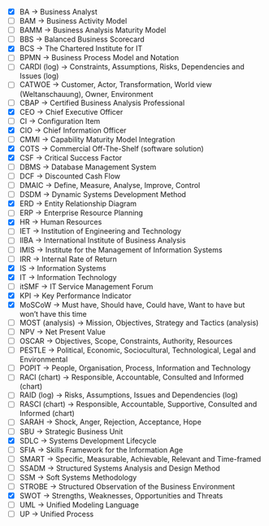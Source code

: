 - [x] BA -> Business Analyst  
- [ ] BAM -> Business Activity Model  
- [ ] BAMM -> Business Analysis Maturity Model  
- [ ] BBS -> Balanced Business Scorecard  
- [x] BCS -> The Chartered Institute for IT  
- [ ] BPMN -> Business Process Model and Notation  
- [ ] CARDI (log) -> Constraints, Assumptions, Risks, Dependencies and Issues (log)  
- [ ] CATWOE -> Customer, Actor, Transformation, World view (Weltanschauung), Owner, Environment  
- [ ] CBAP -> Certified Business Analysis Professional  
- [x] CEO -> Chief Executive Officer  
- [ ] CI -> Configuration Item  
- [x] CIO -> Chief Information Officer  
- [ ] CMMI -> Capability Maturity Model Integration  
- [x] COTS -> Commercial Off-The-Shelf (software solution)  
- [x] CSF -> Critical Success Factor  
- [ ] DBMS -> Database Management System  
- [ ] DCF -> Discounted Cash Flow  
- [ ] DMAIC -> Define, Measure, Analyse, Improve, Control  
- [ ] DSDM -> Dynamic Systems Development Method  
- [x] ERD -> Entity Relationship Diagram  
- [ ] ERP -> Enterprise Resource Planning  
- [x] HR -> Human Resources  
- [ ] IET -> Institution of Engineering and Technology  
- [ ] IIBA -> International Institute of Business Analysis  
- [ ] IMIS -> Institute for the Management of Information Systems  
- [ ] IRR -> Internal Rate of Return  
- [x] IS -> Information Systems  
- [x] IT -> Information Technology  
- [ ] itSMF -> IT Service Management Forum  
- [x] KPI -> Key Performance Indicator  
- [x] MoSCoW -> Must have, Should have, Could have, Want to have but won’t have this time  
- [ ] MOST (analysis) -> Mission, Objectives, Strategy and Tactics (analysis)  
- [ ] NPV -> Net Present Value  
- [ ] OSCAR -> Objectives, Scope, Constraints, Authority, Resources  
- [ ] PESTLE -> Political, Economic, Sociocultural, Technological, Legal and Environmental  
- [ ] POPIT -> People, Organisation, Process, Information and Technology  
- [ ] RACI (chart) -> Responsible, Accountable, Consulted and Informed (chart)  
- [ ] RAID (log) -> Risks, Assumptions, Issues and Dependencies (log)  
- [ ] RASCI (chart) -> Responsible, Accountable, Supportive, Consulted and Informed (chart)  
- [ ] SARAH -> Shock, Anger, Rejection, Acceptance, Hope  
- [ ] SBU -> Strategic Business Unit  
- [x] SDLC -> Systems Development Lifecycle  
- [ ] SFIA -> Skills Framework for the Information Age  
- [ ] SMART -> Specific, Measurable, Achievable, Relevant and Time-framed  
- [ ] SSADM -> Structured Systems Analysis and Design Method  
- [ ] SSM -> Soft Systems Methodology  
- [ ] STROBE -> Structured Observation of the Business Environment  
- [x] SWOT -> Strengths, Weaknesses, Opportunities and Threats  
- [ ] UML -> Unified Modeling Language
- [ ] UP -> Unified Process  
